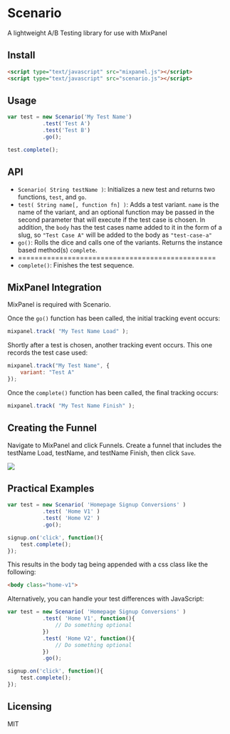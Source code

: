 Scenario
========

A lightweight A/B Testing library for use with MixPanel


## Install

```html
<script type="text/javascript" src="mixpanel.js"></script>
<script type="text/javascript" src="scenario.js"></script>
```

## Usage

```javascript
var test = new Scenario('My Test Name')
           .test('Test A')
           .test('Test B')
           .go();

test.complete();
```

## API

* `Scenario( String testName )`: Initializes a new test and returns two functions, `test`, and `go`.
* `test( String name[, function fn] )`: Adds a test variant. `name` is the name of the variant, and an optional function may be passed in the second parameter that will execute if the test case is chosen. In addition, the `body` has the test cases name added to it in the form of a slug, so `"Test Case A"` will be added to the body as `"test-case-a"`
* `go()`: Rolls the dice and calls one of the variants. Returns the instance based method(s) `complete`.
* ================================================
* `complete()`: Finishes the test sequence.

## MixPanel Integration
MixPanel is required with Scenario.

Once the `go()` function has been called, the initial tracking event occurs:

```javascript
mixpanel.track( "My Test Name Load" );
```

Shortly after a test is chosen, another tracking event occurs. This one records the test case used:

```javascript
mixpanel.track("My Test Name", {
    variant: "Test A"
});
```

Once the `complete()` function has been called, the final tracking occurs: 

```javascript
mixpanel.track( "My Test Name Finish" );
```


## Creating the Funnel

Navigate to MixPanel and click Funnels. Create a funnel that includes the testName Load, testName, and testName Finish, then click `Save`.

<img src="http://i.imgur.com/CXZzolm.png">

## Practical Examples

```javascript
var test = new Scenario( 'Homepage Signup Conversions' )
           .test( 'Home V1' )
           .test( 'Home V2' )
           .go();

signup.on('click', function(){
    test.complete();
});
```

This results in the body tag being appended with a css class like the following:

```html
<body class="home-v1">
```

Alternatively, you can handle your test differences with JavaScript:

```javascript
var test = new Scenario( 'Homepage Signup Conversions' )
           .test( 'Home V1', function(){
               // Do something optional
           })
           .test( 'Home V2', function(){
               // Do something optional
           })
           .go();

signup.on('click', function(){
    test.complete();
});
```

## Licensing
MIT
